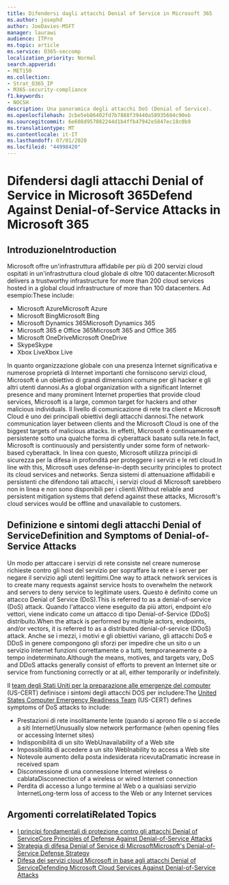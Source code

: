 ```yaml
---
title: Difendersi dagli attacchi Denial of Service in Microsoft 365
ms.author: josephd
author: JoeDavies-MSFT
manager: laurawi
audience: ITPro
ms.topic: article
ms.service: O365-seccomp
localization_priority: Normal
search.appverid:
- MET150
ms.collection:
- Strat_O365_IP
- M365-security-compliance
f1.keywords:
- NOCSH
description: Una panoramica degli attacchi DoS (Denial of Service).
ms.openlocfilehash: 2cbe5eb86402fd7b7888f39440a58935604c90eb
ms.sourcegitcommit: 6e608d957082244d1b4ffb47942e5847ec18c0b9
ms.translationtype: MT
ms.contentlocale: it-IT
ms.lasthandoff: 07/01/2020
ms.locfileid: "44998420"
---
```

# <a name="defend-against-denial-of-service-attacks-in-microsoft-365"></a><span data-ttu-id="8df3c-103">Difendersi dagli attacchi Denial of Service in Microsoft 365</span><span class="sxs-lookup"><span data-stu-id="8df3c-103">Defend Against Denial-of-Service Attacks in Microsoft 365</span></span>

## <a name="introduction"></a><span data-ttu-id="8df3c-104">Introduzione</span><span class="sxs-lookup"><span data-stu-id="8df3c-104">Introduction</span></span>

<span data-ttu-id="8df3c-105">Microsoft offre un'infrastruttura affidabile per più di 200 servizi cloud ospitati in un'infrastruttura cloud globale di oltre 100 datacenter.</span><span class="sxs-lookup"><span data-stu-id="8df3c-105">Microsoft delivers a trustworthy infrastructure for more than 200 cloud services hosted in a global cloud infrastructure of more than 100 datacenters.</span></span> <span data-ttu-id="8df3c-106">Ad esempio:</span><span class="sxs-lookup"><span data-stu-id="8df3c-106">These include:</span></span>

- <span data-ttu-id="8df3c-107">Microsoft Azure</span><span class="sxs-lookup"><span data-stu-id="8df3c-107">Microsoft Azure</span></span>
- <span data-ttu-id="8df3c-108">Microsoft Bing</span><span class="sxs-lookup"><span data-stu-id="8df3c-108">Microsoft Bing</span></span>
- <span data-ttu-id="8df3c-109">Microsoft Dynamics 365</span><span class="sxs-lookup"><span data-stu-id="8df3c-109">Microsoft Dynamics 365</span></span>
- <span data-ttu-id="8df3c-110">Microsoft 365 e Office 365</span><span class="sxs-lookup"><span data-stu-id="8df3c-110">Microsoft 365 and Office 365</span></span>
- <span data-ttu-id="8df3c-111">Microsoft OneDrive</span><span class="sxs-lookup"><span data-stu-id="8df3c-111">Microsoft OneDrive</span></span>
- <span data-ttu-id="8df3c-112">Skype</span><span class="sxs-lookup"><span data-stu-id="8df3c-112">Skype</span></span>
- <span data-ttu-id="8df3c-113">Xbox Live</span><span class="sxs-lookup"><span data-stu-id="8df3c-113">Xbox Live</span></span>

<span data-ttu-id="8df3c-114">In quanto organizzazione globale con una presenza Internet significativa e numerose proprietà di Internet importanti che forniscono servizi cloud, Microsoft è un obiettivo di grandi dimensioni comune per gli hacker e gli altri utenti dannosi.</span><span class="sxs-lookup"><span data-stu-id="8df3c-114">As a global organization with a significant Internet presence and many prominent Internet properties that provide cloud services, Microsoft is a large, common target for hackers and other malicious individuals.</span></span> <span data-ttu-id="8df3c-115">Il livello di comunicazione di rete tra client e Microsoft Cloud è uno dei principali obiettivi degli attacchi dannosi.</span><span class="sxs-lookup"><span data-stu-id="8df3c-115">The network communication layer between clients and the Microsoft Cloud is one of the biggest targets of malicious attacks.</span></span> <span data-ttu-id="8df3c-116">In effetti, Microsoft è continuamente e persistente sotto una qualche forma di cyberattack basato sulla rete.</span><span class="sxs-lookup"><span data-stu-id="8df3c-116">In fact, Microsoft is continuously and persistently under some form of network-based cyberattack.</span></span> <span data-ttu-id="8df3c-117">In linea con questo, Microsoft utilizza principi di sicurezza per la difesa in profondità per proteggere i servizi e le reti cloud.</span><span class="sxs-lookup"><span data-stu-id="8df3c-117">In line with this, Microsoft uses defense-in-depth security principles to protect its cloud services and networks.</span></span> <span data-ttu-id="8df3c-118">Senza sistemi di attenuazione affidabili e persistenti che difendono tali attacchi, i servizi cloud di Microsoft sarebbero non in linea e non sono disponibili per i clienti.</span><span class="sxs-lookup"><span data-stu-id="8df3c-118">Without reliable and persistent mitigation systems that defend against these attacks, Microsoft's cloud services would be offline and unavailable to customers.</span></span>

## <a name="definition-and-symptoms-of-denial-of-service-attacks"></a><span data-ttu-id="8df3c-119">Definizione e sintomi degli attacchi Denial of Service</span><span class="sxs-lookup"><span data-stu-id="8df3c-119">Definition and Symptoms of Denial-of-Service Attacks</span></span>

<span data-ttu-id="8df3c-120">Un modo per attaccare i servizi di rete consiste nel creare numerose richieste contro gli host del servizio per sopraffare la rete e i server per negare il servizio agli utenti legittimi.</span><span class="sxs-lookup"><span data-stu-id="8df3c-120">One way to attack network services is to create many requests against service hosts to overwhelm the network and servers to deny service to legitimate users.</span></span> <span data-ttu-id="8df3c-121">Questo è definito come un attacco Denial of Service (DoS).</span><span class="sxs-lookup"><span data-stu-id="8df3c-121">This is referred to as a denial-of-service (DoS) attack.</span></span> <span data-ttu-id="8df3c-122">Quando l'attacco viene eseguito da più attori, endpoint e/o vettori, viene indicato come un attacco di tipo Denial-of-Service (DDoS) distribuito.</span><span class="sxs-lookup"><span data-stu-id="8df3c-122">When the attack is performed by multiple actors, endpoints, and/or vectors, it is referred to as a distributed denial-of-service (DDoS) attack.</span></span> <span data-ttu-id="8df3c-123">Anche se i mezzi, i motivi e gli obiettivi variano, gli attacchi DoS e DDoS in genere compongono gli sforzi per impedire che un sito o un servizio Internet funzioni correttamente o a tutti, temporaneamente o a tempo indeterminato.</span><span class="sxs-lookup"><span data-stu-id="8df3c-123">Although the means, motives, and targets vary, DoS and DDoS attacks generally consist of efforts to prevent an Internet site or service from functioning correctly or at all, either temporarily or indefinitely.</span></span>

<span data-ttu-id="8df3c-124">Il [team degli Stati Uniti per la preparazione alle emergenze del computer](https://www.us-cert.gov/) (US-CERT) definisce i sintomi degli attacchi DOS per includere:</span><span class="sxs-lookup"><span data-stu-id="8df3c-124">The [United States Computer Emergency Readiness Team](https://www.us-cert.gov/) (US-CERT) defines symptoms of DoS attacks to include:</span></span>

- <span data-ttu-id="8df3c-125">Prestazioni di rete insolitamente lente (quando si aprono file o si accede a siti Internet)</span><span class="sxs-lookup"><span data-stu-id="8df3c-125">Unusually slow network performance (when opening files or accessing Internet sites)</span></span>
- <span data-ttu-id="8df3c-126">Indisponibilità di un sito Web</span><span class="sxs-lookup"><span data-stu-id="8df3c-126">Unavailability of a Web site</span></span>
- <span data-ttu-id="8df3c-127">Impossibilità di accedere a un sito Web</span><span class="sxs-lookup"><span data-stu-id="8df3c-127">Inability to access a Web site</span></span>
- <span data-ttu-id="8df3c-128">Notevole aumento della posta indesiderata ricevuta</span><span class="sxs-lookup"><span data-stu-id="8df3c-128">Dramatic increase in received spam</span></span>
- <span data-ttu-id="8df3c-129">Disconnessione di una connessione Internet wireless o cablata</span><span class="sxs-lookup"><span data-stu-id="8df3c-129">Disconnection of a wireless or wired Internet connection</span></span>
- <span data-ttu-id="8df3c-130">Perdita di accesso a lungo termine al Web o a qualsiasi servizio Internet</span><span class="sxs-lookup"><span data-stu-id="8df3c-130">Long-term loss of access to the Web or any Internet services</span></span>

## <a name="related-topics"></a><span data-ttu-id="8df3c-131">Argomenti correlati</span><span class="sxs-lookup"><span data-stu-id="8df3c-131">Related Topics</span></span>

- [<span data-ttu-id="8df3c-132">I principi fondamentali di protezione contro gli attacchi Denial of Service</span><span class="sxs-lookup"><span data-stu-id="8df3c-132">Core Principles of Defense Against Denial-of-Service Attacks</span></span>](office-365-core-principles-of-defense-against-dos-attacks.md)
- [<span data-ttu-id="8df3c-133">Strategia di difesa Denial of Service di Microsoft</span><span class="sxs-lookup"><span data-stu-id="8df3c-133">Microsoft's Denial-of-Service Defense Strategy</span></span>](office-365-microsoft-dos-defense-strategy.md)
- [<span data-ttu-id="8df3c-134">Difesa dei servizi cloud Microsoft in base agli attacchi Denial of Service</span><span class="sxs-lookup"><span data-stu-id="8df3c-134">Defending Microsoft Cloud Services Against Denial-of-Service Attacks</span></span>](office-365-defending-cloud-services-against-dos-attacks.md)
